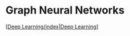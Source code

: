 # Graph Neural Networks

[[Deep Learning/index|Deep Learning]]


[//begin]: # "Autogenerated link references for markdown compatibility"
[Deep Learning/index|Deep Learning]: <../Deep Learning/index> "Deep Learning"
[//end]: # "Autogenerated link references"